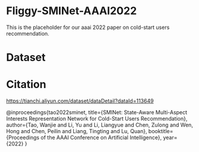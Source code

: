 # Fliggy-SMINet-AAAI2022

This is the placeholder for our aaai 2022 paper on cold-start users recommendation.

# Dataset

# Citation

https://tianchi.aliyun.com/dataset/dataDetail?dataId=113649

@inproceedings{tao2022sminet,
  title={SMINet: State-Aware Multi-Aspect Interests Representation Network for Cold-Start Users Recommendation},
  author={Tao, Wanjie and Li, Yu and Li, Liangyue and Chen, Zulong and Wen, Hong and Chen, Peilin and Liang, Tingting and Lu, Quan},
  booktitle={Proceedings of the AAAI Conference on Artificial Intelligence},
  year={2022}
}

